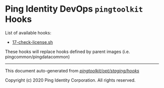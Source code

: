 
# Ping Identity DevOps `pingtoolkit` Hooks
List of available hooks:
* [17-check-license.sh](17-check-license.sh.md)

These hooks will replace hooks defined by parent images (i.e. pingcommon/pingdatacommon)

---
This document auto-generated from _[pingtoolkit/opt/staging/hooks](https://github.com/pingidentity/pingidentity-docker-builds/blob/master/pingtoolkit/opt/staging/hooks)_

Copyright (c) 2020 Ping Identity Corporation. All rights reserved.
